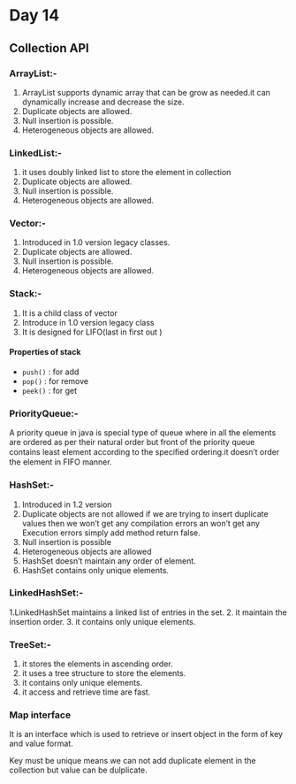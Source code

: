 # Day 14

## Collection API

### ArrayList:-

   1. ArrayList supports  dynamic array that can be grow as needed.it can
   dynamically  increase and decrease the size.
   1. Duplicate objects are allowed.
   1. Null insertion is possible.
   1. Heterogeneous objects are allowed.

### LinkedList:-

   1. it uses doubly linked list to store the element in collection
   1. Duplicate objects are allowed.
   1. Null insertion is possible.
   1. Heterogeneous objects are allowed.

### Vector:-

   1. Introduced in 1.0 version  legacy classes.
   1. Duplicate objects are allowed.
   1. Null insertion is possible.
   1. Heterogeneous objects are allowed.

### Stack:-

   1. It is a child class of vector  
   1. Introduce in 1.0 version legacy class
   1. It is designed for LIFO(last in first out )

#### Properties of stack

- `push()` :  for add
- `pop()` :  for remove
- `peek()` :  for get

### PriorityQueue:-

   A priority queue in java is special type of queue where in all the elements are ordered as per
   their natural order but front of the priority queue contains least element according to the
   speciﬁed ordering.it doesn’t order the element in FIFO manner.

### HashSet:-

   1. Introduced in 1.2 version
   2. Duplicate objects are not allowed if we are trying to insert duplicate values then
      we won’t get any compilation errors an won’t get any Execution errors simply add method return false.
   3. Null insertion is possible
   4. Heterogeneous objects are allowed
   5. HashSet doesn’t maintain any order of element.
   6. HashSet contains only unique elements.

### LinkedHashSet:-

   1.LinkedHashSet maintains a linked list of entries in the set.
   2. it maintain the insertion order.
   3. it contains only unique elements.

### TreeSet:-

   1. it stores the elements in ascending order.
   2. it uses a tree structure to store the elements.
   3. it contains only unique elements.
   4. it access and retrieve time are fast.

### Map interface

It is an interface which is used to retrieve or insert object in the form of key and value format.

Key must be unique means we can not add duplicate element in the collection but value can be dulplicate.
